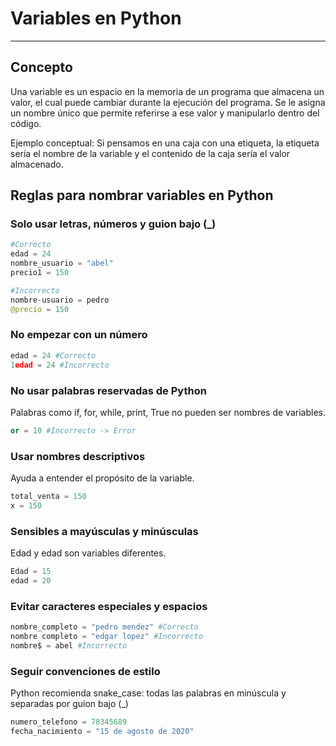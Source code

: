 # Variables en Python

---

## Concepto

Una variable es un espacio en la memoria de un programa que almacena un valor, el cual puede cambiar durante la ejecución del programa.
Se le asigna un nombre único que permite referirse a ese valor y manipularlo dentro del código.

Ejemplo conceptual:
Si pensamos en una caja con una etiqueta, la etiqueta sería el nombre de la variable y el contenido de la caja sería el valor almacenado.

## Reglas para nombrar variables en Python

### Solo usar letras, números y guion bajo (_)

```python
#Correcto
edad = 24
nombre_usuario = "abel"
precio1 = 150

#Incorrecto
nombre-usuario = pedro
@precio = 150
```

### No empezar con un número

```python
edad = 24 #Correcto
1edad = 24 #Incorrecto
```

### No usar palabras reservadas de Python

Palabras como if, for, while, print, True no pueden ser nombres de variables.

```python
or = 10 #Incorrecto -> Error
```

### Usar nombres descriptivos

Ayuda a entender el propósito de la variable.

```python
total_venta = 150
x = 150
```

### Sensibles a mayúsculas y minúsculas

Edad y edad son variables diferentes.

```python
Edad = 15
edad = 20
```

### Evitar caracteres especiales y espacios

```python
nombre_completo = "pedro mendez" #Correcto
nombre completo = "edgar lopez" #Incorrecto
nombre$ = abel #Incorrecto
```

### Seguir convenciones de estilo

Python recomienda snake_case: todas las palabras en minúscula y separadas por guion bajo (_)

```python
numero_telefono = 78345689
fecha_nacimiento = "15 de agosto de 2020"
```